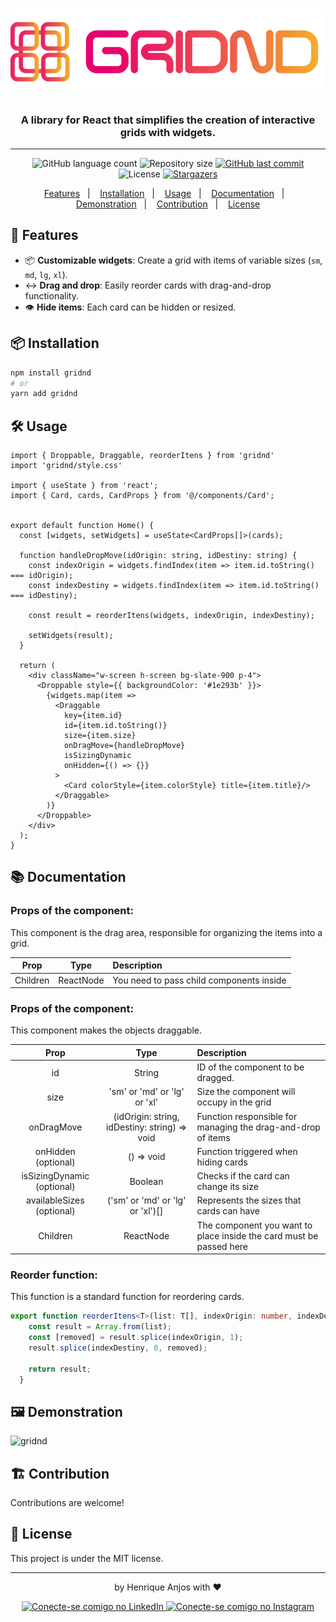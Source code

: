<h1 align="center">
    <img alt="gridnd" title="Gridnd" src="./public/Logo.png" />
</h1>

<h3 align="center"> 
  A library for React that simplifies the creation of interactive grids with widgets.  
</h3>

---

<p align="center">

  <img alt="GitHub language count" src="https://img.shields.io/github/languages/count/henriqueaanjos/gridnd?color=%2304D361">

  <img alt="Repository size" src="https://img.shields.io/github/repo-size/henriqueaanjos/gridnd">
	
  
  <a href="https://github.com/henriqueaanjos/gridnd/commits/master">
    <img alt="GitHub last commit" src="https://img.shields.io/github/last-commit/henriqueaanjos/gridnd">
  </a>
  

  <img alt="License" src="https://img.shields.io/badge/license-MIT-brightgreen">
   <a href="https://github.com/henriqueaanjos/gridnd/stargazers">
    <img alt="Stargazers" src="https://img.shields.io/github/stars/henriqueaanjos/gridnd?style=social">
  </a>
</p>

<p align="center">
  <a href="#-features">Features</a>&nbsp;&nbsp;&nbsp;|&nbsp;&nbsp;&nbsp;
  <a href="#-installation">Installation</a>&nbsp;&nbsp;&nbsp;|&nbsp;&nbsp;&nbsp;
  <a href="#-usage">Usage</a>&nbsp;&nbsp;&nbsp;|&nbsp;&nbsp;&nbsp;
  <a href="#-documentation">Documentation</a>&nbsp;&nbsp;&nbsp;|&nbsp;&nbsp;&nbsp;
  <a href="#-demonstration">Demonstration</a>&nbsp;&nbsp;&nbsp;|&nbsp;&nbsp;&nbsp;  
  <a href="#-contribution">Contribution</a>&nbsp;&nbsp;&nbsp;|&nbsp;&nbsp;&nbsp;
  <a href="#-license">License</a>
</p>

## 🚀 Features  
- 📦 **Customizable widgets**: Create a grid with items of variable sizes (`sm`, `md`, `lg`, `xl`).  
- ↔️ **Drag and drop**: Easily reorder cards with drag-and-drop functionality.  
- 👁️ **Hide items**: Each card can be hidden or resized.  

## 📦 Installation  
```bash
npm install gridnd
# or
yarn add gridnd
```

## 🛠️ Usage

```tsx
import { Droppable, Draggable, reorderItens } from 'gridnd'
import 'gridnd/style.css'

import { useState } from 'react';
import { Card, cards, CardProps } from '@/components/Card';


export default function Home() {
  const [widgets, setWidgets] = useState<CardProps[]>(cards);

  function handleDropMove(idOrigin: string, idDestiny: string) {
    const indexOrigin = widgets.findIndex(item => item.id.toString() === idOrigin);
    const indexDestiny = widgets.findIndex(item => item.id.toString() === idDestiny);
    
    const result = reorderItens(widgets, indexOrigin, indexDestiny);

    setWidgets(result);
  }

  return (
    <div className="w-screen h-screen bg-slate-900 p-4">
      <Droppable style={{ backgroundColor: '#1e293b' }}>   
        {widgets.map(item =>
          <Draggable
            key={item.id}
            id={item.id.toString()}
            size={item.size}
            onDragMove={handleDropMove}
            isSizingDynamic
            onHidden={() => {}}
          >
            <Card colorStyle={item.colorStyle} title={item.title}/>
          </Draggable>
        )}
      </Droppable>
    </div>
  );
}
```

## 📚 Documentation

### Props of the <Droppable /> component:
This component is the drag area, responsible for organizing the items into a grid.

|Prop  |	Type |	Description|
|:-----:|:------------:|:----------|
|Children|	ReactNode|	You need to pass child components inside <Droppable />|

### Props of the <Draggable /> component:
This component makes the objects draggable.

|Prop|	Type|	Description|
|:-----:|:------------:|:----------|
|id |	String|	ID of the component to be dragged.|
|size|	'sm' or 'md' or 'lg' or 'xl'|	Size the component will occupy in the grid|
|onDragMove |	(idOrigin: string, idDestiny: string) => void|	Function responsible for managing the drag-and-drop of items|
|onHidden (optional) |	() => void|	Function triggered when hiding cards|
|isSizingDynamic (optional) |	Boolean|	Checks if the card can change its size|
|availableSizes (optional) |	('sm' or 'md' or 'lg' or 'xl')[]|	Represents the sizes that cards can have|
|Children |	ReactNode|	The component you want to place inside the card must be passed here|

### Reorder function:
This function is a standard function for reordering cards.

```ts
export function reorderItens<T>(list: T[], indexOrigin: number, indexDestiny:number){
    const result = Array.from(list);
    const [removed] = result.splice(indexOrigin, 1);
    result.splice(indexDestiny, 0, removed);
  
    return result;
  }
```
## 🖼️ Demonstration

![gridnd](./public/demonstration.gif)

## 🏗️ Contribution

Contributions are welcome!

## 📄 License
This project is under the MIT license.

---
<p align="center">
  by Henrique Anjos with ❤️
</p>
<p align="center">
  <a href="https://www.linkedin.com/in/henrique-aanjos">
    <img alt="Conecte-se comigo no LinkedIn" src="https://img.shields.io/badge/LinkedIn-0077B5?style=flat&logo=linkedin&logoColor=white">
  </a>
  <a href="https://www.instagram.com/henriqueaanjos/">
    <img alt="Conecte-se comigo no Instagram" src="https://img.shields.io/badge/Instagram-E4405F?style=flat&logo=instagram&logoColor=white">
  </a>
</p
